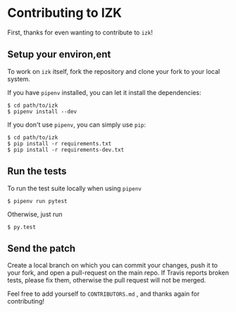 # Contributing to IZK

First, thanks for even wanting to contribute to `izk`!

## Setup your environ,ent
To work on `izk` itself, fork the repository and clone your fork to your local system.

If you have `pipenv` installed, you can let it install the dependencies:

```shell
$ cd path/to/izk
$ pipenv install --dev
```

If you don't use `pipenv`, you can simply use `pip`:

```shell
$ cd path/to/izk
$ pip install -r requirements.txt
$ pip install -r requirements-dev.txt
```


## Run the tests
To run the test suite locally when using `pipenv`

```shell
$ pipenv run pytest
```

Otherwise, just run
```shell
$ py.test
```


## Send the patch

Create a local branch on which you can commit your changes, push it to your fork, and open a pull-request on the main repo. If Travis reports broken tests, please fix them, otherwise the pull request will not be merged.

Feel free to add yourself to `CONTRIBUTORS.md` , and thanks again for contributing!